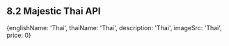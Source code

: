 ## 8.2 Majestic Thai API

{englishName: 'Thai', thaiName: 'Thai', description: 'Thai', imageSrc: 'Thai', price: 0}
